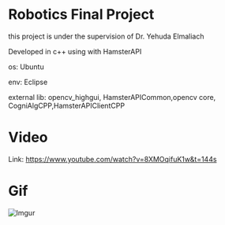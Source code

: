 # Robotics Final Project 
this project is under the supervision of Dr. Yehuda Elmaliach

Developed in c++ using with HamsterAPI

os: Ubuntu

env: Eclipse

external lib: opencv_highgui, HamsterAPICommon,opencv core, CogniAlgCPP,HamsterAPIClientCPP 

# Video
Link: https://www.youtube.com/watch?v=8XMOqifuK1w&t=144s

# Gif
![Imgur](https://media.giphy.com/media/7K6p1FcCrbarS/giphy.gif)




